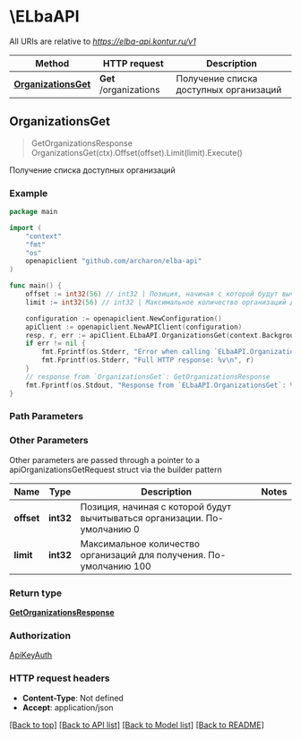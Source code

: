 # \ELbaAPI

All URIs are relative to *https://elba-api.kontur.ru/v1*

Method | HTTP request | Description
------------- | ------------- | -------------
[**OrganizationsGet**](ELbaAPI.md#OrganizationsGet) | **Get** /organizations | Получение списка доступных организаций



## OrganizationsGet

> GetOrganizationsResponse OrganizationsGet(ctx).Offset(offset).Limit(limit).Execute()

Получение списка доступных организаций

### Example

```go
package main

import (
	"context"
	"fmt"
	"os"
	openapiclient "github.com/archaron/elba-api"
)

func main() {
	offset := int32(56) // int32 | Позиция, начиная с которой будут вычитываться организации. По-умолчанию 0 (optional)
	limit := int32(56) // int32 | Максимальное количество организаций для получения. По-умолчанию 100 (optional)

	configuration := openapiclient.NewConfiguration()
	apiClient := openapiclient.NewAPIClient(configuration)
	resp, r, err := apiClient.ELbaAPI.OrganizationsGet(context.Background()).Offset(offset).Limit(limit).Execute()
	if err != nil {
		fmt.Fprintf(os.Stderr, "Error when calling `ELbaAPI.OrganizationsGet``: %v\n", err)
		fmt.Fprintf(os.Stderr, "Full HTTP response: %v\n", r)
	}
	// response from `OrganizationsGet`: GetOrganizationsResponse
	fmt.Fprintf(os.Stdout, "Response from `ELbaAPI.OrganizationsGet`: %v\n", resp)
}
```

### Path Parameters



### Other Parameters

Other parameters are passed through a pointer to a apiOrganizationsGetRequest struct via the builder pattern


Name | Type | Description  | Notes
------------- | ------------- | ------------- | -------------
 **offset** | **int32** | Позиция, начиная с которой будут вычитываться организации. По-умолчанию 0 | 
 **limit** | **int32** | Максимальное количество организаций для получения. По-умолчанию 100 | 

### Return type

[**GetOrganizationsResponse**](GetOrganizationsResponse.md)

### Authorization

[ApiKeyAuth](../README.md#ApiKeyAuth)

### HTTP request headers

- **Content-Type**: Not defined
- **Accept**: application/json

[[Back to top]](#) [[Back to API list]](../README.md#documentation-for-api-endpoints)
[[Back to Model list]](../README.md#documentation-for-models)
[[Back to README]](../README.md)

